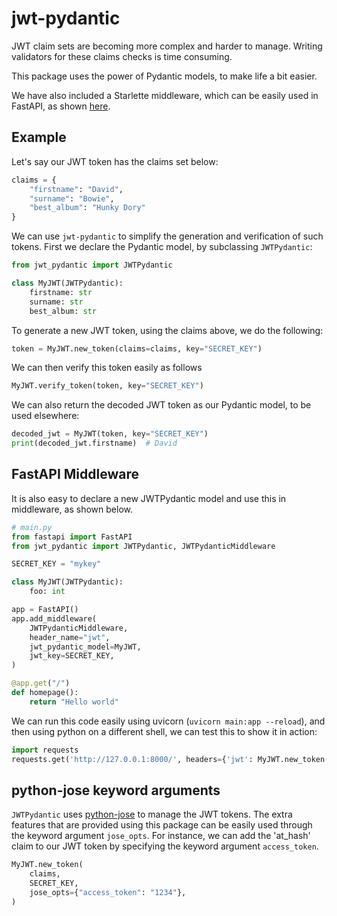 # jwt-pydantic

JWT claim sets are becoming more complex and harder to manage. Writing validators for these claims checks is time consuming.

This package uses the power of Pydantic models, to make life a bit easier.

We have also included a Starlette middleware, which can be easily used in FastAPI, as shown [here](#fastapi-middleware).

## Example

Let's say our JWT token has the claims set below:
```python
claims = {
    "firstname": "David",
    "surname": "Bowie",
    "best_album": "Hunky Dory"
}
```

We can use `jwt-pydantic` to simplify the generation and verification of such tokens. First we declare the Pydantic model, by subclassing `JWTPydantic`:

```python
from jwt_pydantic import JWTPydantic

class MyJWT(JWTPydantic):
    firstname: str
    surname: str
    best_album: str
```

To generate a new JWT token, using the claims above, we do the following:

```python
token = MyJWT.new_token(claims=claims, key="SECRET_KEY")
```

We can then verify this token easily as follows
```python
MyJWT.verify_token(token, key="SECRET_KEY")
```

We can also return the decoded JWT token as our Pydantic model, to be used elsewhere:
```python
decoded_jwt = MyJWT(token, key="SECRET_KEY")
print(decoded_jwt.firstname)  # David
```

## FastAPI Middleware

It is also easy to declare a new JWTPydantic model and use this in middleware, as shown below.

```python
# main.py
from fastapi import FastAPI
from jwt_pydantic import JWTPydantic, JWTPydanticMiddleware

SECRET_KEY = "mykey"

class MyJWT(JWTPydantic):
    foo: int

app = FastAPI()
app.add_middleware(
    JWTPydanticMiddleware,
    header_name="jwt",
    jwt_pydantic_model=MyJWT,
    jwt_key=SECRET_KEY,
)

@app.get("/")
def homepage():
    return "Hello world"
```

We can run this code easily using uvicorn (`uvicorn main:app --reload`), and then using python on a different shell, we can test this to show it in action:
```python
import requests
requests.get('http://127.0.0.1:8000/', headers={'jwt': MyJWT.new_token({'foo': 1}, 'mykey')})  # b'Hello World'
```

## python-jose keyword arguments

`JWTPydantic` uses [python-jose](https://pypi.org/project/python-jose/) to manage the JWT tokens. The extra features that are provided using this package can be easily used through the keyword argument `jose_opts`. For instance, we can add the 'at_hash' claim to our JWT token by specifying the keyword argument `access_token`.

```python
MyJWT.new_token(
    claims,
    SECRET_KEY,
    jose_opts={"access_token": "1234"},
)
```

